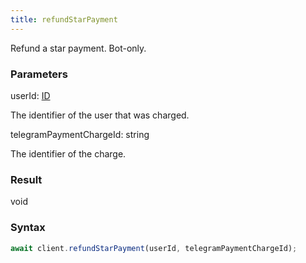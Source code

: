 ```yaml
---
title: refundStarPayment
---
```


Refund a star payment. Bot-only.


### Parameters 

<div class="flex flex-col gap-3"><div><div class="font-mono" id="p_userId" data-anchor><span class="font-bold">userId</span><span class="opacity-50">:</span> <a href="/types/id"  >ID</a></div><div class="pl-3"><div class="no-margin">

The identifier of the user that was charged.

</div></div></div><div><div class="font-mono" id="p_telegramPaymentChargeId" data-anchor><span class="font-bold">telegramPaymentChargeId</span><span class="opacity-50">:</span> <span>string</span></div><div class="pl-3"><div class="no-margin">

The identifier of the charge.

</div></div></div></div>

### Result 

<div class="font-mono"><span>void</span></div>

### Syntax

```ts
await client.refundStarPayment(userId, telegramPaymentChargeId);
```



